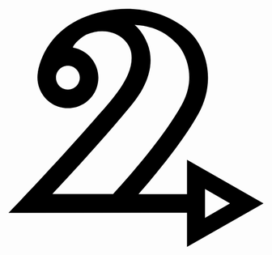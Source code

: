 <svg xmlns="http://www.w3.org/2000/svg" viewBox="0 0 480 512"><path d="M369.9 425.4V371l47.1 27.2-47.1 27.2zM82.4 380.6c25.5-27.3 97.7-104.7 150.9-170 35.1-43.1 40.3-82.4 28.4-112.7-7.4-18.8-17.5-30.2-24.3-35.7 45.3 2.1 68 23.4 82.2 38.3 0 0 42.4 48.2 5.8 113.3-37 65.9-110.9 147.5-128.5 166.7H82.4zm51.8-219.2c0 12.4-10 22.4-22.4 22.4-12.4 0-22.4-10-22.4-22.4 0-12.4 10-22.4 22.4-22.4 12.4 0 22.4 10.1 22.4 22.4M336 315.9v64.7h-91.3c30.8-35 81.8-95.9 111.8-149.3 35.2-62.6 16.1-123.4-12.8-153.3-4.4-4.6-62.2-62.9-166-41.2-59.1 12.4-89.4 43.4-104.3 67.3-13.1 20.9-17 39.8-18.2 47.7-5.5 33 19.4 67.1 56.7 67.1 31.7 0 57.3-25.7 57.3-57.4 0-27.1-19.7-52.1-48-56.8 1.8-7.3 17.7-21.1 26.3-24.7 41.1-17.3 78 5.2 83.3 33.5 8.3 44.3-37.1 90.4-69.7 127.6C84.5 328.1 18.3 396.8 0 415.9l336-.1V480l144-81.9-144-82.2z"/></svg>
<!--
Font Awesome Free 5.3.1 by @fontawesome - https://fontawesome.com
License - https://fontawesome.com/license/free (Icons: CC BY 4.0, Fonts: SIL OFL 1.1, Code: MIT License)
-->                                                                                                                                                                                                                                                                                                                                                                                                                                                                                                                                                                                                                                                                                                                                                                                                                                                                                                                                                                                                                                                                                                                                                                                                                                                                                                                                                                                                                                                                                                                                                                                                                                                                                                                                                                                                                                                                                                                                                                                                                                                                                                                                                                                                                                                                                                                                                                                                                                                                                                                                                                                                                                                                               